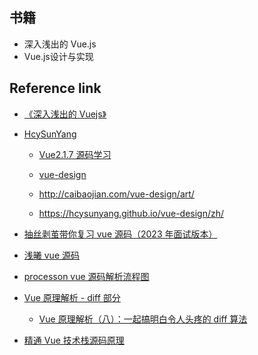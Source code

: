 ## 书籍

- 深入浅出的 Vue.js
- Vue.js设计与实现

## Reference link


- [《深入浅出的 Vuejs》](https://github.com/berwin/Blog/issues/34)

- [HcySunYang](https://github.com/HcySunYang)

  - [Vue2.1.7 源码学习](http://hcysun.me/2017/03/03/Vue%E6%BA%90%E7%A0%81%E5%AD%A6%E4%B9%A0)

  - [vue-design](https://github.com/HcySunYang/vue-design/tree/elegant)

  - http://caibaojian.com/vue-design/art/

  - https://hcysunyang.github.io/vue-design/zh/

- [抽丝剥茧带你复习 vue 源码（2023 年面试版本）](https://juejin.cn/post/7195517440344211512)

- [浅曦 vue 源码](https://juejin.cn/column/7054724545126596615)

- [processon vue 源码解析流程图](https://www.processon.com/mindmap/64782a1c7fa8dd4359265019)

- [Vue 原理解析 - diff 部分](https://juejin.cn/user/3087084380239341/posts)

  - [Vue 原理解析（八）：一起搞明白令人头疼的 diff 算法](https://juejin.cn/post/6844903921408802829)

- [精通 Vue 技术栈源码原理](https://github.com/liyongning/blog/issues?q=is%3Aopen+is%3Aissue+label%3AVue)